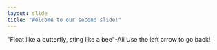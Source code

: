 ```yaml
---
layout: slide
title: "Welcome to our second slide!"
---
```

"Float like a butterfly, sting like a bee"-Ali
Use the left arrow to go back!
